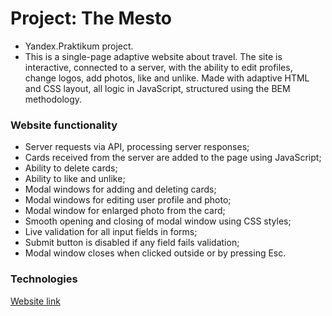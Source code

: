 # Project: The Mesto

- Yandex.Praktikum project.
- This is a single-page adaptive website about travel. The site is interactive, connected to a server, with the ability to edit profiles, change logos, add photos, like and unlike. Made with adaptive HTML and CSS layout, all logic in JavaScript, structured using the BEM methodology.

### Website functionality

- Server requests via API, processing server responses;
- Cards received from the server are added to the page using JavaScript;
- Ability to delete cards;
- Ability to like and unlike;
- Modal windows for adding and deleting cards;
- Modal windows for editing user profile and photo;
- Modal window for enlarged photo from the card;
- Smooth opening and closing of modal window using CSS styles;
- Live validation for all input fields in forms;
- Submit button is disabled if any field fails validation;
- Modal window closes when clicked outside or by pressing Esc.

### Technologies

[Website link](https://wholivesonmars.github.io/mesto/)
